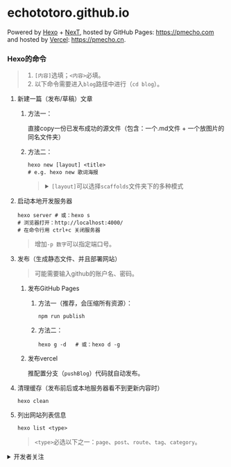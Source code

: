 # echototoro.github.io
Powered by [Hexo](https://github.com/hexojs/hexo) + [NexT](https://github.com/theme-next/hexo-theme-next), hosted by GitHub Pages: <https://pmecho.com> and hosted by [Vercel](https://vercel.com): <https://pmecho.cn>.

### Hexo的命令
>1. `[内容]`选填；`<内容>`必填。
>2. 以下命令需要进入`blog`路径中进行（`cd blog`）。

1. 新建一篇（发布/草稿）文章

    1. 方法一：

        直接copy一份已发布成功的源文件（包含：一个.md文件 + 一个放图片的同名文件夹）
    2. 方法二：

        ```shell
        hexo new [layout] <title>
        # e.g. hexo new 歌词海报
        ```
        ><details>
        ><summary><code>[layout]</code>可以选择<code>scaffolds</code>文件夹下的多种模式</summary>
        >
        >1. `post`：（默认）发布
        >2. `draft`：草稿，不会发布。（需要用命令`hexo publish <filename>`把`_drafts`移动到`_posts`）
        ></details>
2. 启动本地开发服务器

    ```shell
    hexo server # 或：hexo s
    # 浏览器打开：http://localhost:4000/
    # 在命令行用 ctrl+c 关闭服务器
    ```

    >增加`-p 数字`可以指定端口号。
3. 发布（生成静态文件、并且部署网站）

    >可能需要输入github的账户名、密码。

    1. 发布GitHub Pages

        1. 方法一（推荐，会压缩所有资源）：

            ```shell
            npm run publish
            ```
        2. 方法二：

            ```shell
            hexo g -d   # 或：hexo d -g
            ```
    2. 发布vercel

        推配置分支（`pushBlog`）代码就自动发布。
4. 清理缓存（发布前后或本地服务器看不到更新内容时）

   ```shell
   hexo clean
   ```
5. 列出网站列表信息

    ```shell
    hexo list <type>
    ```
    >`<type>`必选以下之一：`page`、`post`、`route`、`tag`、`category`。

<details>
<summary>开发者关注</summary>

### 配置
1. Hexo总体配置：`_config.yml`
2. themes的配置：`themes/next/_config.yml`
3. themes的微调：`themes/next/`的资源文件

### 移植、升级博客
1. 保留文章资源和配置

    1. 文章资源：`source/`下的所有文件

        >`scaffolds/`下是新建文件的模板
    2. 配置（Hexo和themes）：`_config.yml`
    3. 一些构建文件，如：`package.json`、`gulpfile.js`
    4. 其他在主题代码中的改动
2. 新建博客配置：

    ```shell
    # 1. 新建Hexo配置
    hexo init [folder]

    # 2. 进入文件夹
    cd blog

    # 3. 安装Hexo依赖
    npm install

    # 4. 把保留文章资源和配置复制进来（手动复制）

    # 5. 安装主题和插件（不需要npm安装）

    # 6. 按照Hexo的命令进行发布
    ```

>配置文档地址：[Hexo配置](https://hexo.io/zh-cn/docs/)、[NexT配置](https://theme-next.org/docs/)。
</details>
